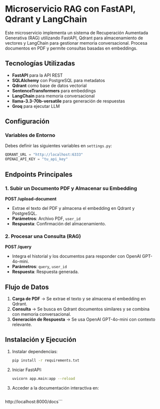 # Microservicio RAG con FastAPI, Qdrant y LangChain

Este microservicio implementa un sistema de Recuperación Aumentada Generativa (RAG) utilizando FastAPI, Qdrant para almacenamiento de vectores y LangChain para gestionar memoria conversacional. Procesa documentos en PDF y permite consultas basadas en embeddings.

## Tecnologías Utilizadas
- **FastAPI** para la API REST
- **SQLAlchemy** con PostgreSQL para metadatos
- **Qdrant** como base de datos vectorial
- **SentenceTransformers** para embeddings
- **LangChain** para memoria conversacional
- **llama-3.3-70b-versatile** para generación de respuestas
- **Groq** para ejecutar LLM

## Configuración
### Variables de Entorno
Debes definir las siguientes variables en `settings.py`:
```python
QDRANT_URL = "http://localhost:6333"
OPENAI_API_KEY = "tu_api_key"
```

## Endpoints Principales
### 1. Subir un Documento PDF y Almacenar su Embedding
**POST /upload-document**
- Extrae el texto del PDF y almacena el embedding en Qdrant y PostgreSQL.
- **Parámetros**: Archivo PDF, `user_id`
- **Respuesta**: Confirmación del almacenamiento.


### 2. Procesar una Consulta (RAG)
**POST /query**
- Integra el historial y los documentos para responder con OpenAI GPT-4o-mini.
- **Parámetros**: `query`, `user_id`
- **Respuesta**: Respuesta generada.

## Flujo de Datos
1. **Carga de PDF** → Se extrae el texto y se almacena el embedding en Qdrant.
2. **Consulta** → Se busca en Qdrant documentos similares y se combina con memoria conversacional.
3. **Generación de Respuesta** → Se usa OpenAI GPT-4o-mini con contexto relevante.

## Instalación y Ejecución
1. Instalar dependencias:
   ```sh
   pip install -r requirements.txt
   ```
2. Iniciar FastAPI:
   ```sh
   uvicorn app.main:app --reload
   ```
3. Acceder a la documentación interactiva en:
   ```
http://localhost:8000/docs```

